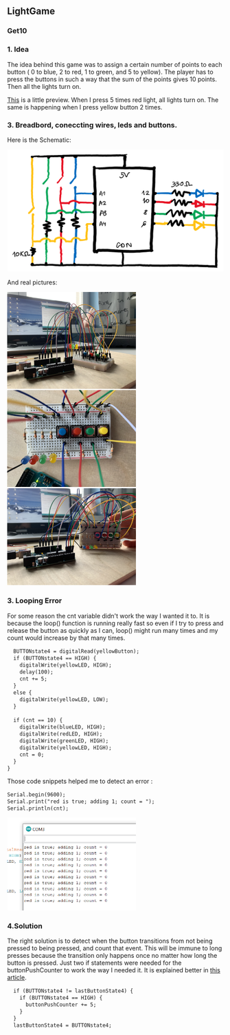 ## LightGame
### Get10

### 1. Idea
The idea behind this game was to assign a certain number of points to each button ( 0 to blue, 2 to red, 1 to green, and 5 to yellow). The player has to press the buttons in such a way that the sum of the points gives 10 points. Then all the lights turn on.

[This](https://drive.google.com/drive/my-drive) is a little preview. When I press 5 times red light, all lights turn on. The same is happening when I press yellow button 2 times. 


### 3. Breadbord, coneccting wires, leds and buttons.
Here is the Schematic:

<img src="https://github.com/martapienkosz/interactivemedia/blob/master/Media/n30.png" width="800">

And real pictures:

<img src="https://github.com/martapienkosz/interactivemedia/blob/master/Media/nov31.jpg" width="300"> <img src="https://github.com/martapienkosz/interactivemedia/blob/master/Media/nov32.jpg" width="300"> <img src="https://github.com/martapienkosz/interactivemedia/blob/master/Media/nov33.jpg" width="300">


### 3. Looping Error
For some reason the cnt variable didn't work the way I wanted it to. It is because the loop() function is running really fast
so even if I try to press and release the button as quickly as I can, loop() might run many times and my count would increase by that many times.

````
  BUTTONstate4 = digitalRead(yellowButton);
  if (BUTTONstate4 == HIGH) {
    digitalWrite(yellowLED, HIGH);
    delay(100);
    cnt += 5;
  }
  else {
    digitalWrite(yellowLED, LOW);
  }

  if (cnt == 10) {
    digitalWrite(blueLED, HIGH);
    digitalWrite(redLED, HIGH);
    digitalWrite(greenLED, HIGH);
    digitalWrite(yellowLED, HIGH);
    cnt = 0;
  }
}
````

Those code snippets helped me to detect an error : 

```
Serial.begin(9600);
Serial.print("red is true; adding 1; count = ");
Serial.println(cnt);
```
<img src="https://github.com/martapienkosz/interactivemedia/blob/master/Media/nov34.png" width="300">


### 4.Solution

The right solution is to detect when the button transitions from not being pressed to being pressed, and count that event. This will be immune to long presses because the transition only happens once no matter how long the button is pressed. Just two if statements were needed for the buttonPushCounter to work the way I needed it. It is explained better in [this article](https://www.arduino.cc/en/Tutorial/BuiltInExamples/StateChangeDetection).

````
  if (BUTTONstate4 != lastButtonState4) {
    if (BUTTONstate4 == HIGH) {
      buttonPushCounter += 5;
    }
  }
  lastButtonState4 = BUTTONstate4;
 ````
